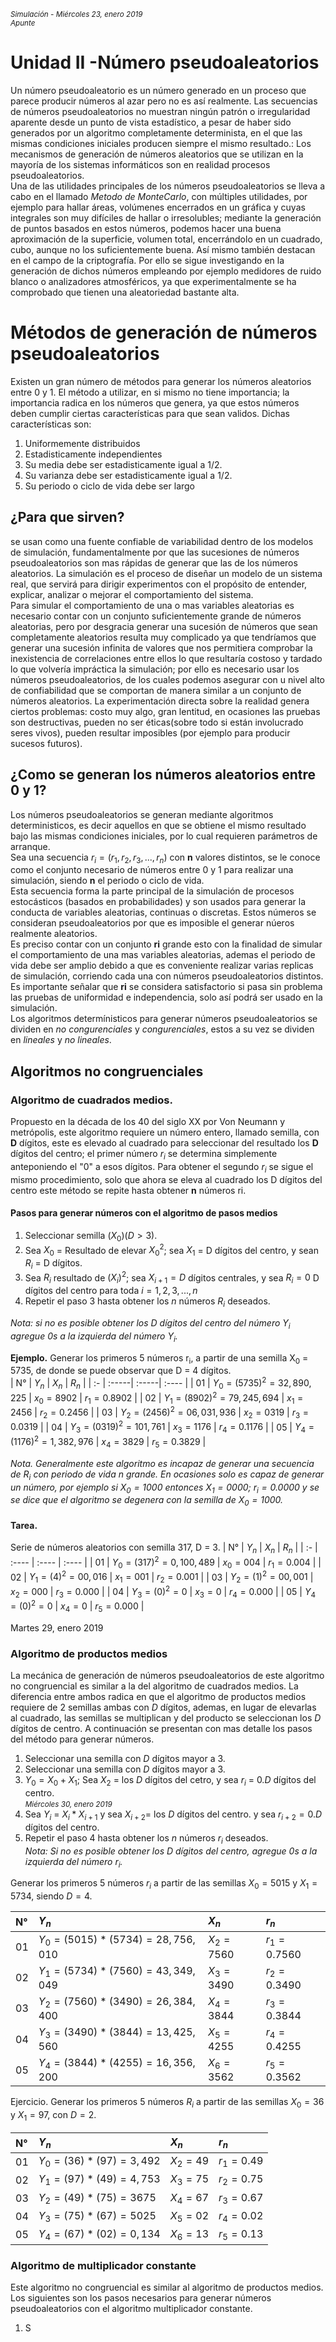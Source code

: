 <small>*Simulación - Miércoles 23, enero 2019  
Apunte*</small>

# **Unidad II -Número pseudoaleatorios**

Un número pseudoaleatorio es un número generado en un proceso que parece producir números al azar pero no es así realmente.
Las secuencias de números pseudoaleatorios no muestran ningún patrón o irregularidad aparente desde un punto de vista estadístico, a pesar de haber sido generados por un algoritmo completamente determinista, en el que las mismas condiciones iniciales producen siempre el mismo resultado.:
Los mecanismos de generación de números aleatorios que se utilizan en la mayoría de los sistemas informáticos son en realidad procesos pseudoaleatorios.  
Una de las utilidades principales de los números pseudoaleatorios se lleva a cabo en el llamado *Metodo de MonteCarlo*, con múltiples utilidades, por ejemplo para hallar áreas, volúmenes encerrados en un gráfica y cuyas integrales son muy difíciles de hallar o irresolubles; mediante la generación de puntos basados en estos números, podemos hacer una buena aproximación de la superficie, volumen total, encerrándolo en un cuadrado, cubo, aunque no los suficientemente buena.
Así mismo también destacan en el campo de la criptografía. Por ello se sigue investigando en la generación de dichos números empleando por ejemplo medidores de ruido blanco o analizadores atmosféricos, ya que experimentalmente se ha comprobado que tienen una aleatoriedad bastante alta.  

# Métodos de generación de números pseudoaleatorios
Existen un gran número de métodos para generar los números aleatorios entre 0 y 1.
El método a utilizar, en si mismo no tiene importancia; la importancia radica en los números que genera, ya que estos números deben cumplir ciertas características para que sean validos. Dichas características son:
1. Uniformemente distribuidos
2. Estadisticamente independientes
3. Su media debe ser estadisticamente igual a 1/2.
4. Su varianza debe ser estadisticamente igual a 1/2.
5. Su periodo o ciclo de vida debe ser largo


## ¿Para que sirven?
se usan como una fuente confiable de variabilidad dentro de los modelos de simulación, fundamentalmente por que las sucesiones de números pseudoaleatorios son mas rápidas de generar que las de los números aleatorios. La simulación es el proceso de diseñar un modelo de un sistema real, que servirá para dirigir experimentos con el propósito de entender, explicar, analizar o mejorar el comportamiento del sistema.  
Para simular el comportamiento de una o mas variables aleatorias es necesario contar con un conjunto suficientemente grande de números aleatorias, pero por desgracia generar una sucesión de números que sean completamente aleatorios resulta muy complicado ya que tendríamos que generar una sucesión infinita de valores que nos permitiera comprobar la inexistencia de correlaciones entre ellos lo que resultaría costoso y tardado lo que volvería impráctica la simulación; por ello es necesario usar los números pseudoaleatorios, de los cuales podemos asegurar con u nivel alto de confiabilidad que se comportan de manera similar a un conjunto de números aleatorios.
La experimentación directa sobre la realidad genera ciertos problemas: costo muy algo, gran lentitud, en ocasiones las pruebas son destructivas, pueden no ser éticas(sobre todo si están involucrado seres vivos), pueden resultar imposibles (por ejemplo para producir sucesos futuros).

## ¿Como se generan los números aleatorios entre 0 y 1?
Los números pseudoaleatorios se generan mediante algoritmos deterministicos, es decir aquellos en que se obtiene el mismo resultado bajo las mismas condiciones iniciales, por lo cual requieren parámetros de arranque.  
Sea una secuencia $r_i = (r_1, r_2, r_3, ..., r_n)$ con **n** valores distintos, se le conoce como el conjunto necesario de números entre 0 y 1 para realizar una simulación, siendo **n** el periodo o ciclo de vida.  
Esta secuencia forma la parte principal de la simulación de procesos estocásticos (basados en probabilidades) y son usados para generar la conducta de variables aleatorias, continuas o discretas. Estos números se consideran pseudoaleatorios por que es imposible el generar núeros realmente aleatorios.  
Es preciso contar con un conjunto **ri** grande esto con la finalidad de simular el comportamiento de una  mas variables aleatorias, ademas el periodo de vida debe ser amplio debido a que es conveniente realizar varias replicas de simulación, corriendo cada una con números pseudoaleatorios distintos. Es importante señalar que **ri** se considera satisfactorio si pasa sin problema las pruebas de uniformidad e independencia, solo así podrá ser usado en la simulación.  
Los algoritmos determínisticos para generar números pseudoaleatorios se dividen en *no congurenciales* y *congurenciales*, estos a su vez se dividen en *lineales* y *no lineales*.

## Algoritmos no congruenciales
### Algoritmo de cuadrados medios.
Propuesto en la década de los 40 del siglo XX por Von Neumann y metrópolis, este algoritmo requiere un número entero, llamado semilla, con **D** dígitos, este es elevado al cuadrado para seleccionar del resultado los **D** dígitos del centro; el primer número $r_i$ se determina simplemente anteponiendo el "0" a esos dígitos. Para obtener el segundo $r_i$ se sigue el mismo procedimiento, solo que ahora se eleva al cuadrado los D dígitos del centro este método se repite hasta obtener **n** números ri.  

#### Pasos para generar números con el algoritmo de pasos medios
1. Seleccionar semilla $(X_0)(D>3)$.
2. Sea $X_0$ = Resultado de elevar ${X_0}^2$; sea $X_1$ = D dígitos del centro, y sean $R_i$ = D dígitos.
3. Sea $R_i$ resultado de $(X_i)^2$; sea $X_{i+1} = D$ dígitos centrales, y sea $R_i = 0$ D dígitos del centro para toda $i = 1,2,3,...,n$
4. Repetir el paso 3 hasta obtener los $n$ números $R_i$ deseados.

*Nota: si no es posible obtener los D dígitos del centro del número Y<sub>i</sub> agregue 0s a la izquierda del número Y<sub>i</sub>.*

**Ejemplo.** Generar los primeros 5 números r<sub>i</sub>, a partir de una semilla X<sub>0</sub> = 5735, de donde se puede observar que D = 4 dígitos.  
| N° | $Y_n$ | $X_n$ | $R_n$ |
| :- | :-----| :-----| :---- |
| 01 | $Y_0 = (5735)^2 = 32,890,225$ | $x_0 = 8902$ | $r_1 = 0.8902$ |
| 02 | $Y_1 = (8902)^2 = 79,245,694$ | $x_1 = 2456$ | $r_2 = 0.2456$ |
| 03 | $Y_2 = (2456)^2 = 06,031,936$ | $x_2 = 0319$ | $r_3 = 0.0319$ |
| 04 | $Y_3 = (0319)^2 = 101,761$    | $x_3 = 1176$ | $r_4 = 0.1176$ |
| 05 | $Y_4 = (1176)^2 = 1,382,976$  | $x_4 = 3829$ | $r_5 = 0.3829$ |    

*Nota. Generalmente este algoritmo es incapaz de generar una secuencia de $R_i$ con periodo de vida $n$ grande. En ocasiones solo es capaz de generar un número, por ejemplo si $X_0 = 1000$ entonces $X_1 = 0000$; $r_i = 0.0000$ y se se dice que el algoritmo se degenera con la semilla de $X_0 = 1000$.*  


#### Tarea.
Serie de números aleatorios con semilla 317, D = 3.
| N° | $Y_n$ | $X_n$ | $R_n$ |
| :- | :---- | :---- | :---- |
| 01 | $Y_0 = (317)^2 = 0,100,489$ | $x_0 = 004$ | $r_1 = 0.004$ |
| 02 | $Y_1 = (4)^2 = 00,016$ | $x_1 = 001$ | $r_2 = 0.001$ |
| 03 | $Y_2 = (1)^2 = 00,001$ | $x_2 = 000$ | $r_3 = 0.000$ |
| 04 | $Y_3 = (0)^2 = 0$ | $x_3 = 0$ | $r_4 = 0.000$ |
| 05 | $Y_4 = (0)^2 = 0$ | $x_4 = 0$ | $r_5 = 0.000$ |



Martes 29, enero 2019

### Algoritmo de productos medios
La mecánica de generación de números pseudoaleatorios de este algoritmo no congruencial es similar a la del algoritmo de cuadrados medios.
La diferencia entre ambos radica en que el algoritmo de productos medios requiere de 2 semillas ambas con $D$ dígitos, ademas, en lugar de elevarlas al cuadrado, las semillas se multiplican y del producto se seleccionan los $D$ dígitos de centro. A continuación se presentan con mas detalle los pasos del método para generar números.
1. Seleccionar una semilla con $D$ dígitos mayor a 3.
2. Seleccionar una semilla con $D$ dígitos mayor a 3.
3. $Y_0 = X_0 + X_1$; Sea $X_2$ = los $D$ dígitos del cetro, y sea $r_i$  = 0.$D$ dígitos del centro.  
<small> *Miércoles 30, enero 2019*</small>
4. Sea $Y_i$ = $X_i * X_{i+1}$ y sea $X_{i+2} =$ los $D$ dígitos del centro. y sea $r_{i+2} = 0.D$ dígitos del centro.
5. Repetir el paso 4 hasta obtener los $n$ números $r_i$ deseados.  
*Nota: Si no es posible obtener los $D$ dígitos del centro, agregue 0s a la izquierda del número $r_i$.*

Generar los primeros 5 números $r_i$ a partir de las semillas $X_0 = 5015$ y $X_1 = 5734$, siendo $D = 4$.

| N° | $Y_n$ | $X_n$ | $r_n$ |
| :- | :---- | :---- | :---- |
| 01 | $Y_0 = (5015)*(5734) = 28,756,010$ | $X_2 = 7560$ | $r_1 = 0.7560$ |
| 02 | $Y_1 = (5734)*(7560) = 43,349,049$ | $X_3 = 3490$ | $r_2 = 0.3490$ |
| 03 | $Y_2 = (7560)*(3490) = 26,384,400$ | $X_4 = 3844$ | $r_3 = 0.3844$ |
| 04 | $Y_3 = (3490)*(3844) = 13,425,560$ | $X_5 = 4255$ | $r_4 = 0.4255$ |
| 05 | $Y_4 = (3844)*(4255) = 16,356,200$ | $X_6 = 3562$ | $r_5 = 0.3562$ |

Ejercicio. Generar los primeros 5 números $R_i$ a partir de las semillas $X_0 = 36$ y $X_1 = 97$, con $D = 2$.

| N° | $Y_n$ | $X_n$ | $r_n$ |
| :- | :---- | :---- | :---- |
| 01 | $Y_0 = (36)*(97) = 3,492$ | $X_2 = 49$ | $r_1 = 0.49$ |
| 02 | $Y_1 = (97)*(49) = 4,753$ | $X_3 = 75$ | $r_2 = 0.75$ |
| 03 | $Y_2 = (49)*(75) = 3675$ | $X_4 = 67$ | $r_3 = 0.67$ |
| 04 | $Y_3 = (75)*(67) = 5025$ | $X_5 = 02$ | $r_4 = 0.02$ |
| 05 | $Y_4 = (67)*(02) = 0,134$ | $X_6 = 13$ | $r_5 = 0.13$ |


### Algoritmo de multiplicador constante
Este algoritmo no congruencial es similar al algoritmo de productos medios. Los siguientes son los pasos necesarios para generar números pseudoaleatorios con el algoritmo multiplicador constante.  
1. S 

